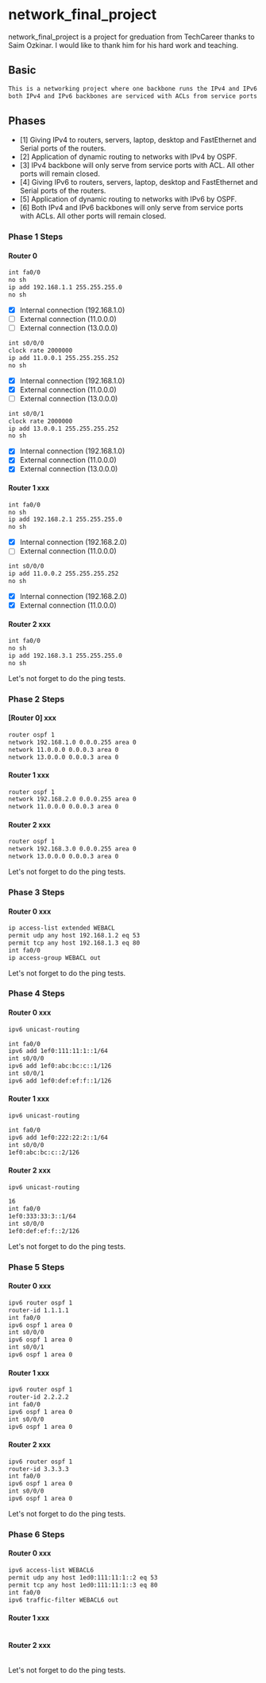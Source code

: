 # network_final_project
network_final_project is a project for greduation from TechCareer thanks to Saim Ozkinar.
I would like to thank him for his hard work and teaching.

## Basic
```sh
This is a networking project where one backbone runs the IPv4 and IPv6 binary stacks, dynamic routing happens with OSPF,
both IPv4 and IPv6 backbones are serviced with ACLs from service ports only, and all other ports are closed.
```

## Phases
- [1] Giving IPv4 to routers, servers, laptop, desktop and FastEthernet and Serial ports of the routers.
- [2] Application of dynamic routing to networks with IPv4 by OSPF.
- [3] IPv4 backbone will only serve from service ports with ACL. All other ports will remain closed.
- [4] Giving IPv6 to routers, servers, laptop, desktop and FastEthernet and Serial ports of the routers.
- [5] Application of dynamic routing to networks with IPv6 by OSPF.
- [6] Both IPv4 and IPv6 backbones will only serve from service ports with ACLs. All other ports will remain closed.


### Phase 1 Steps
#### Router 0 
```sh
int fa0/0
no sh
ip add 192.168.1.1 255.255.255.0
no sh
```
- [x] Internal connection (192.168.1.0)
- [ ] External connection (11.0.0.0)
- [ ] External connection (13.0.0.0)
```sh
int s0/0/0
clock rate 2000000
ip add 11.0.0.1 255.255.255.252
no sh
```
- [x] Internal connection (192.168.1.0)
- [x] External connection (11.0.0.0)
- [ ] External connection (13.0.0.0)
```sh
int s0/0/1
clock rate 2000000
ip add 13.0.0.1 255.255.255.252
no sh
```
- [x] Internal connection (192.168.1.0)
- [x] External connection (11.0.0.0)
- [x] External connection (13.0.0.0)

#### Router 1 xxx
```sh
int fa0/0
no sh
ip add 192.168.2.1 255.255.255.0
no sh
```

- [x] Internal connection (192.168.2.0)
- [ ] External connection (11.0.0.0)

```sh
int s0/0/0
ip add 11.0.0.2 255.255.255.252
no sh
```
- [x] Internal connection (192.168.2.0)
- [x] External connection (11.0.0.0)

#### Router 2 xxx

```sh
int fa0/0
no sh
ip add 192.168.3.1 255.255.255.0
no sh
```
Let's not forget to do the ping tests.

### Phase 2 Steps
#### [Router 0] xxx
```sh
router ospf 1
network 192.168.1.0 0.0.0.255 area 0
network 11.0.0.0 0.0.0.3 area 0
network 13.0.0.0 0.0.0.3 area 0
```

#### Router 1 xxx
```sh
router ospf 1
network 192.168.2.0 0.0.0.255 area 0
network 11.0.0.0 0.0.0.3 area 0
```

#### Router 2 xxx

```sh
router ospf 1
network 192.168.3.0 0.0.0.255 area 0
network 13.0.0.0 0.0.0.3 area 0
```
Let's not forget to do the ping tests.


### Phase 3 Steps
#### Router 0 xxx
```sh
ip access-list extended WEBACL
permit udp any host 192.168.1.2 eq 53
permit tcp any host 192.168.1.3 eq 80
int fa0/0
ip access-group WEBACL out
```
Let's not forget to do the ping tests.


### Phase 4 Steps
#### Router 0 xxx
```sh
ipv6 unicast-routing

int fa0/0
ipv6 add 1ef0:111:11:1::1/64
int s0/0/0
ipv6 add 1ef0:abc:bc:c::1/126
int s0/0/1
ipv6 add 1ef0:def:ef:f::1/126
```

#### Router 1 xxx
```sh
ipv6 unicast-routing

int fa0/0
ipv6 add 1ef0:222:22:2::1/64
int s0/0/0
1ef0:abc:bc:c::2/126
```

#### Router 2 xxx

```sh
ipv6 unicast-routing

16
int fa0/0
1ef0:333:33:3::1/64
int s0/0/0
1ef0:def:ef:f::2/126
```
Let's not forget to do the ping tests.


### Phase 5 Steps
#### Router 0 xxx
```sh
ipv6 router ospf 1
router-id 1.1.1.1
int fa0/0
ipv6 ospf 1 area 0
int s0/0/0
ipv6 ospf 1 area 0
int s0/0/1
ipv6 ospf 1 area 0
```

#### Router 1 xxx
```sh
ipv6 router ospf 1
router-id 2.2.2.2
int fa0/0
ipv6 ospf 1 area 0
int s0/0/0
ipv6 ospf 1 area 0
```

#### Router 2 xxx

```sh
ipv6 router ospf 1
router-id 3.3.3.3
int fa0/0
ipv6 ospf 1 area 0
int s0/0/0
ipv6 ospf 1 area 0
```
Let's not forget to do the ping tests.


### Phase 6 Steps
#### Router 0 xxx
```sh
ipv6 access-list WEBACL6
permit udp any host 1ed0:111:11:1::2 eq 53
permit tcp any host 1ed0:111:11:1::3 eq 80
int fa0/0
ipv6 traffic-filter WEBACL6 out
```

#### Router 1 xxx
```sh

```

#### Router 2 xxx

```sh

```
Let's not forget to do the ping tests.
